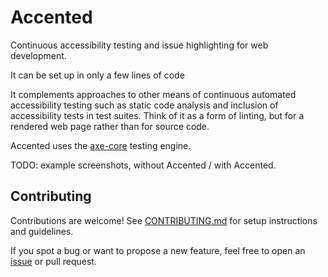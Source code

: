 # Accented

Continuous accessibility testing and issue highlighting for web development.

It can be set up in only a few lines of code

It complements approaches to other means of continuous automated accessibility testing such as static code analysis and inclusion of accessibility tests in test suites. Think of it as a form of linting, but for a rendered web page rather than for source code.

Accented uses the [axe-core](https://github.com/dequelabs/axe-core) testing engine.

TODO: example screenshots, without Accented / with Accented.

## Contributing

Contributions are welcome!
See [CONTRIBUTING.md](https://github.com/pomerantsev/accented/blob/main/CONTRIBUTING.md) for setup instructions and guidelines.

If you spot a bug or want to propose a new feature, feel free to open an [issue](https://github.com/pomerantsev/accented/issues) or pull request.
